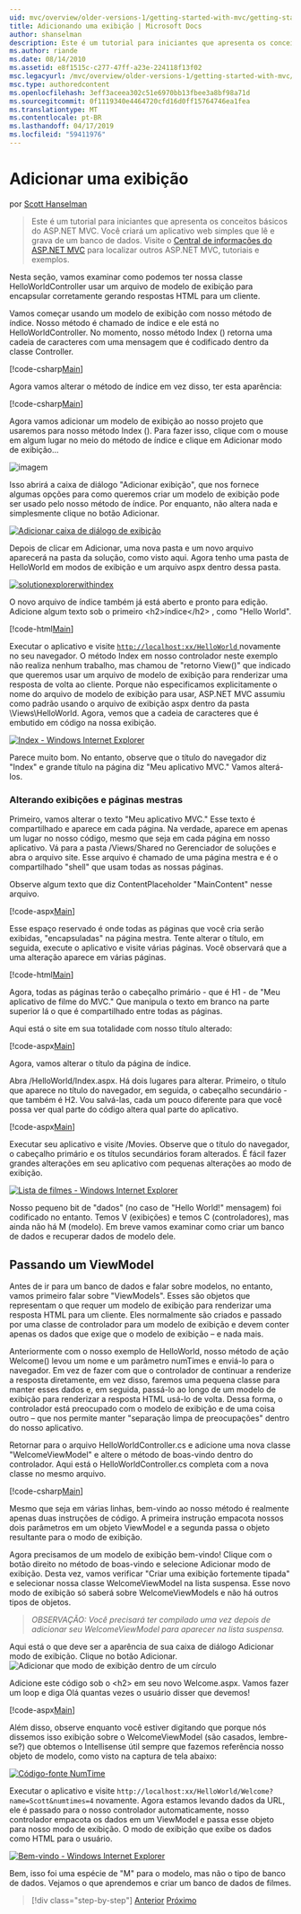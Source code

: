 ```yaml
---
uid: mvc/overview/older-versions-1/getting-started-with-mvc/getting-started-with-mvc-part3
title: Adicionando uma exibição | Microsoft Docs
author: shanselman
description: Este é um tutorial para iniciantes que apresenta os conceitos básicos do ASP.NET MVC. Crie um aplicativo web simples que lê e grava de um banco de dados.
ms.author: riande
ms.date: 08/14/2010
ms.assetid: e8f1515c-c277-47ff-a23e-224118f13f02
msc.legacyurl: /mvc/overview/older-versions-1/getting-started-with-mvc/getting-started-with-mvc-part3
msc.type: authoredcontent
ms.openlocfilehash: 3eff3aceea302c51e6970bb13fbee3a8bf98a71d
ms.sourcegitcommit: 0f1119340e4464720cfd16d0ff15764746ea1fea
ms.translationtype: MT
ms.contentlocale: pt-BR
ms.lasthandoff: 04/17/2019
ms.locfileid: "59411976"
---
```

# <a name="adding-a-view"></a>Adicionar uma exibição

por [Scott Hanselman](https://github.com/shanselman)

> Este é um tutorial para iniciantes que apresenta os conceitos básicos do ASP.NET MVC. Você criará um aplicativo web simples que lê e grava de um banco de dados. Visite o [Central de informações do ASP.NET MVC](../../../index.md) para localizar outros ASP.NET MVC, tutoriais e exemplos.


Nesta seção, vamos examinar como podemos ter nossa classe HelloWorldController usar um arquivo de modelo de exibição para encapsular corretamente gerando respostas HTML para um cliente.

Vamos começar usando um modelo de exibição com nosso método de índice. Nosso método é chamado de índice e ele está no HelloWorldController. No momento, nosso método Index () retorna uma cadeia de caracteres com uma mensagem que é codificado dentro da classe Controller.

[!code-csharp[Main](getting-started-with-mvc-part3/samples/sample1.cs)]

Agora vamos alterar o método de índice em vez disso, ter esta aparência:

[!code-csharp[Main](getting-started-with-mvc-part3/samples/sample2.cs)]

Agora vamos adicionar um modelo de exibição ao nosso projeto que usaremos para nosso método Index (). Para fazer isso, clique com o mouse em algum lugar no meio do método de índice e clique em Adicionar modo de exibição...

![imagem](getting-started-with-mvc-part3/_static/image1.png)

Isso abrirá a caixa de diálogo "Adicionar exibição", que nos fornece algumas opções para como queremos criar um modelo de exibição pode ser usado pelo nosso método de índice. Por enquanto, não altera nada e simplesmente clique no botão Adicionar.

[![Adicionar caixa de diálogo de exibição](getting-started-with-mvc-part3/_static/image3.png)](getting-started-with-mvc-part3/_static/image2.png)

Depois de clicar em Adicionar, uma nova pasta e um novo arquivo aparecerá na pasta da solução, como visto aqui. Agora tenho uma pasta de HelloWorld em modos de exibição e um arquivo aspx dentro dessa pasta.

[![solutionexplorerwithindex](getting-started-with-mvc-part3/_static/image5.png)](getting-started-with-mvc-part3/_static/image4.png)

O novo arquivo de índice também já está aberto e pronto para edição. Adicione algum texto sob o primeiro &lt;h2&gt;índice&lt;/h2&gt; , como "Hello World".

[!code-html[Main](getting-started-with-mvc-part3/samples/sample3.html)]

Executar o aplicativo e visite [ `http://localhost:xx/HelloWorld` ](http://localhostxx) novamente no seu navegador. O método Index em nosso controlador neste exemplo não realiza nenhum trabalho, mas chamou de "retorno View()" que indicado que queremos usar um arquivo de modelo de exibição para renderizar uma resposta de volta ao cliente. Porque não especificamos explicitamente o nome do arquivo de modelo de exibição para usar, ASP.NET MVC assumiu como padrão usando o arquivo de exibição aspx dentro da pasta \Views\HelloWorld. Agora, vemos que a cadeia de caracteres que é embutido em código na nossa exibição.

[![Index - Windows Internet Explorer](getting-started-with-mvc-part3/_static/image7.png)](getting-started-with-mvc-part3/_static/image6.png)

Parece muito bom. No entanto, observe que o título do navegador diz "Index" e grande título na página diz "Meu aplicativo MVC." Vamos alterá-los.

### <a name="changing-views-and-master-pages"></a>Alterando exibições e páginas mestras

Primeiro, vamos alterar o texto "Meu aplicativo MVC." Esse texto é compartilhado e aparece em cada página. Na verdade, aparece em apenas um lugar no nosso código, mesmo que seja em cada página em nosso aplicativo. Vá para a pasta /Views/Shared no Gerenciador de soluções e abra o arquivo site. Esse arquivo é chamado de uma página mestra e é o compartilhado "shell" que usam todas as nossas páginas.

Observe algum texto que diz ContentPlaceholder "MainContent" nesse arquivo.

[!code-aspx[Main](getting-started-with-mvc-part3/samples/sample4.aspx)]

Esse espaço reservado é onde todas as páginas que você cria serão exibidas, "encapsuladas" na página mestra. Tente alterar o título, em seguida, execute o aplicativo e visite várias páginas. Você observará que a uma alteração aparece em várias páginas.

[!code-html[Main](getting-started-with-mvc-part3/samples/sample5.html)]

Agora, todas as páginas terão o cabeçalho primário - que é H1 - de "Meu aplicativo de filme do MVC." Que manipula o texto em branco na parte superior lá o que é compartilhado entre todas as páginas.

Aqui está o site em sua totalidade com nosso título alterado:

[!code-aspx[Main](getting-started-with-mvc-part3/samples/sample6.aspx)]

Agora, vamos alterar o título da página de índice.

Abra /HelloWorld/Index.aspx. Há dois lugares para alterar. Primeiro, o título que aparece no título do navegador, em seguida, o cabeçalho secundário - que também é H2. Vou salvá-las, cada um pouco diferente para que você possa ver qual parte do código altera qual parte do aplicativo.

[!code-aspx[Main](getting-started-with-mvc-part3/samples/sample7.aspx)]

Executar seu aplicativo e visite /Movies. Observe que o título do navegador, o cabeçalho primário e os títulos secundários foram alterados. É fácil fazer grandes alterações em seu aplicativo com pequenas alterações ao modo de exibição.

[![Lista de filmes - Windows Internet Explorer](getting-started-with-mvc-part3/_static/image9.png)](getting-started-with-mvc-part3/_static/image8.png)

Nosso pequeno bit de "dados" (no caso de "Hello World!" mensagem) foi codificado no entanto. Temos V (exibições) e temos C (controladores), mas ainda não há M (modelo). Em breve vamos examinar como criar um banco de dados e recuperar dados de modelo dele.

## <a name="passing-a-viewmodel"></a>Passando um ViewModel

Antes de ir para um banco de dados e falar sobre modelos, no entanto, vamos primeiro falar sobre "ViewModels". Esses são objetos que representam o que requer um modelo de exibição para renderizar uma resposta HTML para um cliente. Eles normalmente são criados e passado por uma classe de controlador para um modelo de exibição e devem conter apenas os dados que exige que o modelo de exibição – e nada mais.

Anteriormente com o nosso exemplo de HelloWorld, nosso método de ação Welcome() levou um nome e um parâmetro numTimes e enviá-lo para o navegador. Em vez de fazer com que o controlador de continuar a renderize a resposta diretamente, em vez disso, faremos uma pequena classe para manter esses dados e, em seguida, passá-lo ao longo de um modelo de exibição para renderizar a resposta HTML usá-lo de volta. Dessa forma, o controlador está preocupado com o modelo de exibição e de uma coisa outro – que nos permite manter "separação limpa de preocupações" dentro do nosso aplicativo.

Retornar para o arquivo HelloWorldController.cs e adicione uma nova classe "WelcomeViewModel" e altere o método de boas-vindo dentro do controlador. Aqui está o HelloWorldController.cs completa com a nova classe no mesmo arquivo.

[!code-csharp[Main](getting-started-with-mvc-part3/samples/sample8.cs)]

Mesmo que seja em várias linhas, bem-vindo ao nosso método é realmente apenas duas instruções de código. A primeira instrução empacota nossos dois parâmetros em um objeto ViewModel e a segunda passa o objeto resultante para o modo de exibição.

Agora precisamos de um modelo de exibição bem-vindo! Clique com o botão direito no método de boas-vindo e selecione Adicionar modo de exibição. Desta vez, vamos verificar "Criar uma exibição fortemente tipada" e selecionar nossa classe WelcomeViewModel na lista suspensa. Esse novo modo de exibição só saberá sobre WelcomeViewModels e não há outros tipos de objetos.

> *OBSERVAÇÃO: Você precisará ter compilado uma vez depois de adicionar seu WelcomeViewModel para aparecer na lista suspensa.*


Aqui está o que deve ser a aparência de sua caixa de diálogo Adicionar modo de exibição. Clique no botão Adicionar. ![Adicionar que modo de exibição dentro de um círculo](getting-started-with-mvc-part3/_static/image10.png)

Adicione este código sob o &lt;h2&gt; em seu novo Welcome.aspx. Vamos fazer um loop e diga Olá quantas vezes o usuário disser que devemos!

[!code-aspx[Main](getting-started-with-mvc-part3/samples/sample9.aspx)]

Além disso, observe enquanto você estiver digitando que porque nós dissemos isso exibição sobre o WelcomeViewModel (são casados, lembre-se?) que obtemos o Intellisense útil sempre que fazemos referência nosso objeto de modelo, como visto na captura de tela abaixo:

[![Código-fonte NumTime](getting-started-with-mvc-part3/_static/image12.png)](getting-started-with-mvc-part3/_static/image11.png)

Executar o aplicativo e visite `http://localhost:xx/HelloWorld/Welcome?name=Scott&numtimes=4` novamente. Agora estamos levando dados da URL, ele é passado para o nosso controlador automaticamente, nosso controlador empacota os dados em um ViewModel e passa esse objeto para nosso modo de exibição. O modo de exibição que exibe os dados como HTML para o usuário.

[![Bem-vindo - Windows Internet Explorer](getting-started-with-mvc-part3/_static/image14.png)](getting-started-with-mvc-part3/_static/image13.png)

Bem, isso foi uma espécie de "M" para o modelo, mas não o tipo de banco de dados. Vejamos o que aprendemos e criar um banco de dados de filmes.

> [!div class="step-by-step"]
> [Anterior](getting-started-with-mvc-part2.md)
> [Próximo](getting-started-with-mvc-part4.md)
